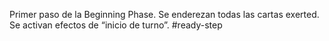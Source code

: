 Primer paso de la Beginning Phase. Se enderezan todas las cartas exerted. Se activan efectos de “inicio de turno”.
#ready-step